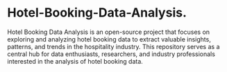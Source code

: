 # Hotel-Booking-Data-Analysis.
Hotel Booking Data Analysis is an open-source project that focuses on exploring and analyzing hotel booking data to extract valuable insights, patterns, and trends in the hospitality industry. This repository serves as a central hub for data enthusiasts, researchers, and industry professionals interested in the analysis of hotel booking data.
